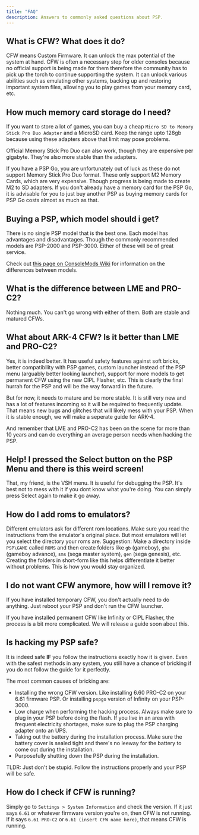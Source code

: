 ```yaml
---
title: "FAQ"
description: Answers to commonly asked questions about PSP.
---
```


## What is CFW? What does it do?
CFW means Custom Firmware. It can unlock the max potential of the system at hand. CFW is often a necessary step for older consoles because no official support is being made for them therefore the community has to pick up the torch to continue supporting the system. It can unlock various abilities such as emulating other systems, backing up and restoring important system files, allowing you to play games from your memory card, etc.

## How much memory card storage do I need?
If you want to store a lot of games, you can buy a cheap `Micro SD to Memory Stick Pro Duo Adapter` and a MicroSD card. Keep the range upto 128gb because using these adapters above that limit may pose problems.

Official Memory Stick Pro Duo can also work, though they are expensive per gigabyte. They're also more stable than the adapters.

If you have a PSP Go, you are unfortunately out of luck as these do not support Memory Stick Pro Duo format. These only support M2 Memory Cards, which are very expensive. Though progress is being made to create M2 to SD adapters. If you don't already have a memory card for the PSP Go, it is advisable for you to just buy another PSP as buying memory cards for PSP Go costs almost as much as that.

## Buying a PSP, which model should i get?
There is no single PSP model that is the best one. Each model has advantages and disadvantages. Though the commonly recommended models are PSP-2000 and PSP-3000. Either of these will be of great service.

Check out [this page on ConsoleMods Wiki](https://www.consolemods.org/wiki/PSP:PSP_Model_Differences) for information on the differences between models.

## What is the difference between LME and PRO-C2?
Nothing much. You can't go wrong with either of them. Both are stable and matured CFWs.

## What about ARK-4 CFW? Is it better than LME and PRO-C2?
Yes, it is indeed better. It has useful safety features against soft bricks, better compatibility with PSP games, custom launcher instead of the PSP menu (arguably better looking launcher), support for more models to get permanent CFW using the new CIPL Flasher, etc. This is clearly the final hurrah for the PSP and will be the way forward in the future. 

But for now, it needs to mature and be more stable. It is still very new and has a lot of features incoming so it will be required to frequently update. That means new bugs and glitches that will likely mess with your PSP. When it is stable enough, we will make a seperate guide for ARK-4.

And remember that LME and PRO-C2 has been on the scene for more than 10 years and can do everything an average person needs when hacking the PSP.

## Help! I pressed the Select button on the PSP Menu and there is this weird screen! 
That, my friend, is the VSH menu. It is useful for debugging the PSP. It's best not to mess with it if you dont know what you're doing. You can simply press Select again to make it go away.

## How do I add roms to emulators?
Different emulators ask for different rom locations. Make sure you read the instructions from the emulator's original place.
But most emulators will let you select the directory your roms are.
Suggestion: Make a directory inside `PSP\GAME` called `ROMS` and then create folders like `gb` (gameboy), `gba` (gameboy advance), `sms` (sega master system), `gen` (sega genesis), etc. Creating the folders in short-form like this helps differentiate it better without problems. This is how you would stay organized.

## I do not want CFW anymore, how will I remove it?
If you have installed temporary CFW, you don't actually need to do anything. Just reboot your PSP and don't run the CFW launcher.

If you have installed permanent CFW like Infinity or CIPL Flasher, the process is a bit more complicated. We will release a guide soon about this.

## Is hacking my PSP safe? 
It is indeed safe **IF** you follow the instructions exactly how it is given. Even with the safest methods in any system, you still have a chance of bricking if you do not follow the guide for it perfectly. 

The most common causes of bricking are:
- Installing the wrong CFW version. Like installing 6.60 PRO-C2 on your 6.61 firmware PSP. Or installing `pspgo` version of Infinity on your PSP-3000.
- Low charge when performing the hacking process. Always make sure to plug in your PSP before doing the flash. If you live in an area with frequent electricity shortages, make sure to plug the PSP charging adapter onto an UPS.
- Taking out the battery during the installation process. Make sure the battery cover is sealed tight and there's no leeway for the battery to come out during the installation.
- Purposefully shutting down the PSP during the installation.

TLDR: Just don't be stupid. Follow the instructions properly and your PSP will be safe.

## How do I check if CFW is running?
Simply go to `Settings > System Information` and check the version. If it just says `6.61` or whatever firmware version you're on, then CFW is not running. If it says `6.61 PRO-C2` or `6.61 (insert CFW name here)`, that means CFW is running.